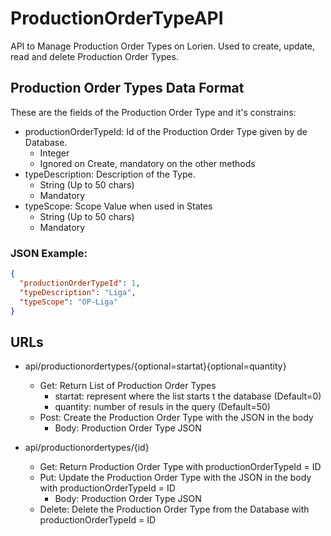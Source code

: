 # ProductionOrderTypeAPI

API to Manage Production Order Types on Lorien. Used to create, update, read and delete Production Order Types.

## Production Order Types Data Format

These are the fields of the Production Order Type and it's constrains:

* productionOrderTypeId: Id of the Production Order Type given by de Database.
  * Integer
  * Ignored on Create, mandatory on the other methods
* typeDescription: Description of the Type.
  * String (Up to 50 chars)
  * Mandatory
* typeScope: Scope Value when used in States
  * String (Up to 50 chars)
  * Mandatory

### JSON Example:

```json
{
  "productionOrderTypeId": 1,
  "typeDescription": "Liga",
  "typeScope": "OP-Liga"
}
```

## URLs

* api/productionordertypes/{optional=startat}{optional=quantity}

  * Get: Return List of Production Order Types
    * startat: represent where the list starts t the database (Default=0)
    * quantity: number of resuls in the query (Default=50)
  * Post: Create the Production Order Type with the JSON in the body
    * Body: Production Order Type JSON

* api/productionordertypes/{id}

  * Get: Return Production Order Type with productionOrderTypeId = ID
  * Put: Update the Production Order Type with the JSON in the body with productionOrderTypeId = ID
    * Body: Production Order Type JSON
  * Delete: Delete the Production Order Type from the Database with productionOrderTypeId = ID
